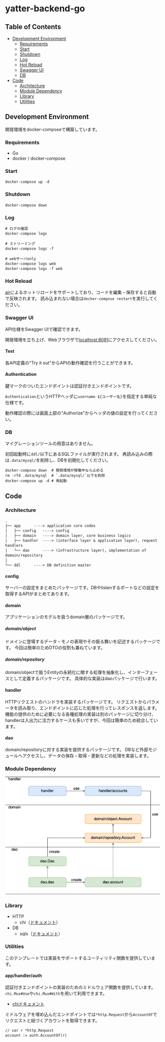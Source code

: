 # yatter-backend-go

## Table of Contents
* [Development Environment](#development-environment)
    * [Requirements](#requirements)
	* [Start](#start)
	* [Shutdown](#shutdown)
	* [Log](#log)
	* [Hot Reload](#hot-reload)
	* [Swagger UI](#swagger-ui)
	* [DB](#db)
* [Code](#code)
    * [Architecture](#architecture)
    * [Module Dependency](#module-dependency)
    * [Library](#library)
    * [Utilities](#utilities)


## Development Environment
開発環境をdocker-composeで構築しています。

### Requirements
* Go
* docker / docker-compose

### Start
```
docker-compose up -d
```

### Shutdown
```
docker-compose down
```

### Log
```
# ログの確認
docker-compose logs

# ストリーミング
docker-compose logs -f

# webサーバonly
docker-compose logs web
docker-compose logs -f web
```

### Hot Reload
[air](https://github.com/cosmtrek/air)によるホットリロードをサポートしており、コードを編集・保存すると自動で反映されます。
読み込まれない場合は`docker-compose restart`を実行してください。

### Swagger UI
API仕様をSwagger UIで確認できます。

開発環境を立ち上げ、Webブラウザで[localhost:8081](http://localhost:8081)にアクセスしてください。

#### Test
各API定義の"Try it out"からAPIの動作確認を行うことができます。

#### Authentication
鍵マークのついたエンドポイントは認証付きエンドポイントです。

`Authentication`というHTTPヘッダに`username ${ユーザー名}`を指定する単純な仕様です。

動作確認の際には画面上部の"Authorize"からヘッダの値の設定を行ってください。

### DB
マイグレーションツールの用意はありません。

初回起動時に`ddl/`以下にあるSQLファイルが実行されます。
再読み込みの際は`.data/mysql/`を削除し、DBを初期化してください。
```
docker-compose down  # 開発環境が稼働中なら止める
rm -rfd .data/mysql  # `.data/mysql/`以下を削除
docker-compose up -d # 再起動
```

## Code
### Architecture
```
.
├── app      ----> application core codes
│   ├── config   ----> config
│   ├── domain   ----> domain layer, core business logics
│   ├── handler  ----> (interface layer & application layer), request handlers
│   └── dao      ----> (infrastructure layer), implementation of domain/repository
│
└── ddl      ----> DB definition master
```

#### config
サーバーの設定をまとめたパッケージです。DBやlistenするポートなどの設定を取得するAPIがまとめてあります。

#### domain
アプリケーションのモデルを扱うdomain層のパッケージです。

##### domain/object
ドメインに登場するデータ・モノの表現やその振る舞いを記述するパッケージです。
今回は簡単のためDTOの役割も兼ねています。

##### domain/repository
domain/objectで扱うEntityの永続化に関する処理を抽象化し、インターフェースとして定義するパッケージです。
具体的な実装はdaoパッケージで行います。

#### handler
HTTPリクエストのハンドラを実装するパッケージです。
リクエストからパラメータを読み取り、エンドポイントに応じた処理を行ってレスポンスを返します。
機能の提供のために必要になる各種処理の実装は別のパッケージに切り分け、handlerは入出力に注力するケースも多いですが、今回は簡単のため統合しています。

#### dao
domain/repositoryに対する実装を提供するパッケージです。
DBなど外部モジュールへアクセスし、データの保存・取得・更新などの処理を実装します。

### Module Dependency
![モジュールの依存関係](doc/module_dependency.png)

### Library
* HTTP
    * chi（[ドキュメント](https://pkg.go.dev/github.com/go-chi/chi/v5)）
* DB
    * sqlx（[ドキュメント](https://pkg.go.dev/github.com/jmoiron/sqlx)）

### Utilities
このテンプレートでは実装をサポートするユーティリティ関数を提供しています。

#### app/handler/auth
認証付きエンドポイントの実装のためのミドルウェア関数を提供しています。
`chi.Mux#Use`や`chi.Mux#With`を用いて利用できます。
- [chiドキュメント](https://pkg.go.dev/github.com/go-chi/chi/v5)

ミドルウェアを埋め込んだエンドポイントでは`*http.Request`から`AccountOf`でリクエストと紐づくアカウントを取得できます。
```
// var r *http.Request
account := auth.AccountOf(r)
```
